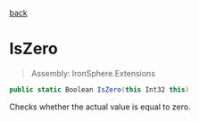 ﻿

[back](/IronSphere.Extensions/IntegerExtension)

# IsZero

> Assembly: IronSphere.Extensions

```csharp
public static Boolean IsZero(this Int32 this)
```

Checks whether the actual value is equal to zero.

 